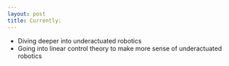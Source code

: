 ```yaml
---
layout: post
title: Currently:
---
```

- Diving deeper into underactuated robotics  
- Going into linear control theory to make more sense of underactuated robotics